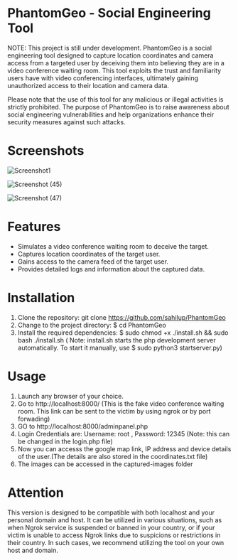 # PhantomGeo - Social Engineering Tool
NOTE: This project is still under development. 
PhantomGeo is a social engineering tool designed to capture location coordinates and camera access from a targeted user by deceiving them into believing they are in a video conference waiting room. This tool exploits the trust and familiarity users have with video conferencing interfaces, ultimately gaining unauthorized access to their location and camera data.

Please note that the use of this tool for any malicious or illegal activities is strictly prohibited. The purpose of PhantomGeo is to raise awareness about social engineering vulnerabilities and help organizations enhance their security measures against such attacks.

# Screenshots
![Screenshot1](https://github.com/sahilup/PhantomGeo/assets/120382518/727f703c-c461-45d1-9720-4850d18a2f8f)

![Screenshot (45)](https://github.com/sahilup/PhantomGeo/assets/133857367/d0ec3d4e-9ae1-44d6-b8e8-83ab3d9626c3)

![Screenshot (47)](https://github.com/sahilup/PhantomGeo/assets/120382518/0c1ffc0d-ec0c-4270-bc5e-3c00c56db53d)

# Features
- Simulates a video conference waiting room to deceive the target.
- Captures location coordinates of the target user.
- Gains access to the camera feed of the target user.
- Provides detailed logs and information about the captured data.

# Installation
1. Clone the repository:
  git clone https://github.com/sahilup/PhantomGeo
2. Change to the project directory:
   $ cd PhantomGeo
3. Install the required dependencies: 
    $ sudo chmod +x ./install.sh && sudo bash ./install.sh
    ( Note: install.sh starts the php development server automatically. To start it manually, use $ sudo python3 startserver.py)
    
# Usage
1. Launch any browser of your choice.
2. Go to http://localhost:8000/ (This is the fake video conference waiting room. This link can be sent to the victim by using ngrok or by port forwading)
3. GO to http://localhost:8000/adminpanel.php
4. Login Credentials are: Username: root , Password: 12345 (Note: this can be changed in the login.php file)
5. Now you can accesss the google map link, IP address and device details of the user.(The details are also stored in the coordinates.txt file)
6. The images can be accessed in the captured-images folder

# Attention
This version is designed to be compatible with both localhost and your personal domain and host. It can be utilized in various situations, such as when Ngrok service is suspended or banned in your country, or if your victim is unable to access Ngrok links due to suspicions or restrictions in their country. In such cases, we recommend utilizing the tool on your own host and domain.
